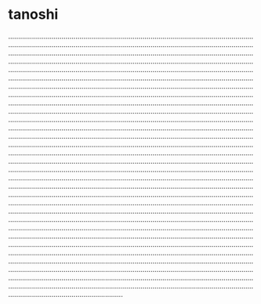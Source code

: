 # tanoshi

..............................................................................................................................................................................................................................................................................................................................................................................................................................................................................................................................................................................................................................................................................................................................................................................................................................................................................................................................................................................................................................................................................................................................................................................................................................................................................................................................................................................................................................................................................................................................................................................................................................................................................................................................................................................................................................................................................................................................................................................................................................................................................................................................................................................................................................................................................................................................................................................................................................................................................................................................................................................................................................................................................................................................................................................................................................................................................................................................................................................................................................................................................................................................................................................................................................................................................................................................................................................................................................................................................................................................................................................................................................................................................................................................................................................................................................................................................................................................................................................................................................................................